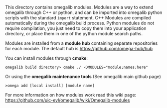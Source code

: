 This directory contains omegalib modules. Modules are a way to extend omegalib through C++ or python, and can be imported into omegalib python scripts with the standard `import` statement. C++ Modules are compiled automatically during the omegalib build process. Python modules do not require compilation, you just need to copy them into your application directory, or place them in one of the python module search paths.

Modules are installed from a **module hub** containing separate repositories for each module. The default hub is https://github.com/omega-hub/hub

You can install modules through **cmake**:
```
omegalib build directory> cmake ./ -DMODULES="module;names;here"
```

Or using the **omegalib maintenance tools** (See omegalib main github page)
```
>omega add [local install] [module name]
```

For more information on how modules work read this wiki page: https://github.com/uic-evl/omegalib/wiki/Omegalib-modules

